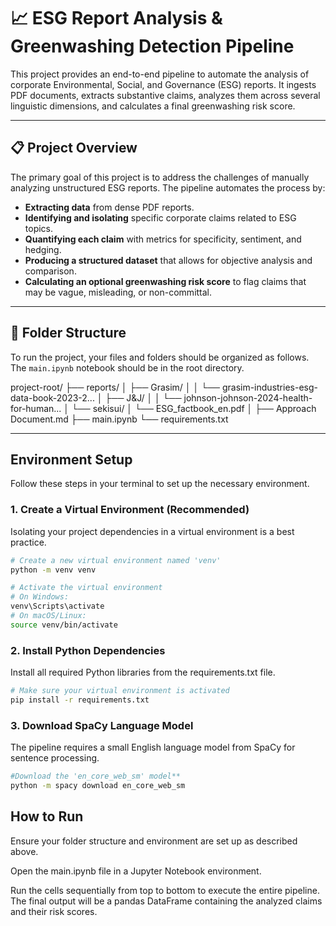# 📈 ESG Report Analysis & Greenwashing Detection Pipeline

This project provides an end-to-end pipeline to automate the analysis of corporate Environmental, Social, and Governance (ESG) reports. It ingests PDF documents, extracts substantive claims, analyzes them across several linguistic dimensions, and calculates a final greenwashing risk score.

---
## 📋 Project Overview

The primary goal of this project is to address the challenges of manually analyzing unstructured ESG reports. The pipeline automates the process by:
* **Extracting data** from dense PDF reports.
* **Identifying and isolating** specific corporate claims related to ESG topics.
* **Quantifying each claim** with metrics for specificity, sentiment, and hedging.
* **Producing a structured dataset** that allows for objective analysis and comparison.
* **Calculating an optional greenwashing risk score** to flag claims that may be vague, misleading, or non-committal.

---
## 📁 Folder Structure

To run the project, your files and folders should be organized as follows. The `main.ipynb` notebook should be in the root directory.

project-root/
├── reports/
│   ├── Grasim/
│   │   └── grasim-industries-esg-data-book-2023-2...
│   ├── J&J/
│   │   └── johnson-johnson-2024-health-for-human...
│   └── sekisui/
│       └── ESG_factbook_en.pdf
│
├── Approach Document.md
├── main.ipynb
└── requirements.txt


---
## Environment Setup

Follow these steps in your terminal to set up the necessary environment.

### **1. Create a Virtual Environment (Recommended)**

Isolating your project dependencies in a virtual environment is a best practice.

```bash
# Create a new virtual environment named 'venv'
python -m venv venv

# Activate the virtual environment
# On Windows:
venv\Scripts\activate
# On macOS/Linux:
source venv/bin/activate
```

### **2. Install Python Dependencies**
Install all required Python libraries from the requirements.txt file.

```bash
# Make sure your virtual environment is activated
pip install -r requirements.txt
```

### **3. Download SpaCy Language Model**
The pipeline requires a small English language model from SpaCy for sentence processing.

```bash
#Download the 'en_core_web_sm' model**
python -m spacy download en_core_web_sm
```

## How to Run
Ensure your folder structure and environment are set up as described above.

Open the main.ipynb file in a Jupyter Notebook environment.

Run the cells sequentially from top to bottom to execute the entire pipeline. The final output will be a pandas DataFrame containing the analyzed claims and their risk scores.